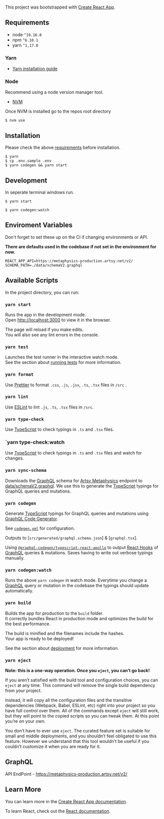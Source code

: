 This project was bootstrapped with [Create React App](https://github.com/facebook/create-react-app).

## Requirements

- node `^10.16.0`
- npm `^6.10.1`
- yarn `^1,17.0`

### Yarn

- [Yarn installation guide](https://yarnpkg.com/en/docs/install)

### Node

Recommend using a node version manager tool.

- [NVM](https://github.com/creationix/nvm#install-script)

Once NVM is installed go to the repos root directory

```
$ nvm use
```

## Installation

Please check the above [requirements](#Requirements) before installation.

```
$ yarn
$ cp .env.sample .env
$ yarn codegen && yarn start
```

## Development

In seperate terminal windows run.

```
$ yarn start
```

```
$ yarn codegen:watch
```

## Enviroment Variables

Don't forget to set these up on the CI if changing environments or API.

**There are defaults used in the codebase if not set in the environment for now.**

```
REACT_APP_API=https://metaphysics-production.artsy.net/v2/
SCHEMA_PATH=./data/schemaV2.graphql
```

## Available Scripts

In the project directory, you can run:

### `yarn start`

Runs the app in the development mode.<br>
Open [http://localhost:3000](http://localhost:3000) to view it in the browser.

The page will reload if you make edits.<br>
You will also see any lint errors in the console.

### `yarn test`

Launches the test runner in the interactive watch mode.<br>
See the section about [running tests](https://facebook.github.io/create-react-app/docs/running-tests) for more information.

### `yarn format`

Use [Prettier] to format `.css`, `.js`, `.jsx`, `.ts`, `.tsx` files in `/src` .

### `yarn lint`

Use [ESLint] to lint `.js`, `.ts`, `.tsx` files in `/src`.

### `yarn type-check`

Use [TypeScript] to check typings in `.ts` and `.tsx` files.

### `yarn type-check:watch

Use [TypeScript] to check typings in `.ts` and `.tsx` files and watch for changes.

### `yarn sync-schema`

Downloads the [GraphQL] schema for [Artsy Metaphysics] endpoint to [data/schemaV2.graphql]. We use this to generate the [TypeScript] typings for GraphQL queries and mutations.

### `yarn codegen`

Generate [TypeScript] typings for GraphQL queries and mutations using [GraphQL Code Generator].

See [`codegen.yml`] for configuration.

Outputs to [`src/generated/graphql.schema.json`] & [`graphql.tsx`].

Using [`@graphql-codegen/typescript-react-apollo`] to output [React Hooks] of [GraphQL] queries & mutations. Saves having to write out verbose typings manually.

### `yarn codegen:watch`

Runs the above `yarn codegen` in watch mode. Everytime you change a [GraphQL] query or mutation in the codebase the typings should update automatically.

### `yarn build`

Builds the app for production to the `build` folder.<br>
It correctly bundles React in production mode and optimizes the build for the best performance.

The build is minified and the filenames include the hashes.<br>
Your app is ready to be deployed!

See the section about [deployment](https://facebook.github.io/create-react-app/docs/deployment) for more information.

### `yarn eject`

**Note: this is a one-way operation. Once you `eject`, you can’t go back!**

If you aren’t satisfied with the build tool and configuration choices, you can `eject` at any time. This command will remove the single build dependency from your project.

Instead, it will copy all the configuration files and the transitive dependencies (Webpack, Babel, ESLint, etc) right into your project so you have full control over them. All of the commands except `eject` will still work, but they will point to the copied scripts so you can tweak them. At this point you’re on your own.

You don’t have to ever use `eject`. The curated feature set is suitable for small and middle deployments, and you shouldn’t feel obligated to use this feature. However we understand that this tool wouldn’t be useful if you couldn’t customize it when you are ready for it.

## GraphQL

API EndPoint - https://metaphysics-production.artsy.net/v2/

## Learn More

You can learn more in the [Create React App documentation](https://facebook.github.io/create-react-app/docs/getting-started).

To learn React, check out the [React documentation](https://reactjs.org/).

[prettier]: https://prettier.io
[eslint]: https://eslint.org
[artsy metaphysics]: https://github.com/artsy/metaphysics
[graphql]: https://graphql.org
[data/schemav2.graphql]: ./data/schemaV2.graphql
[typescript]: https://www.typescriptlang.org
[graphql code generator]: https://graphql-code-generator.com
[`codegen.yml`]: ./codegen.yml
[`@graphql-codegen/typescript-react-apollo`]: https://graphql-code-generator.com/docs/plugins/typescript-react-apollo
[react hooks]: https://reactjs.org/docs/hooks-intro.html
